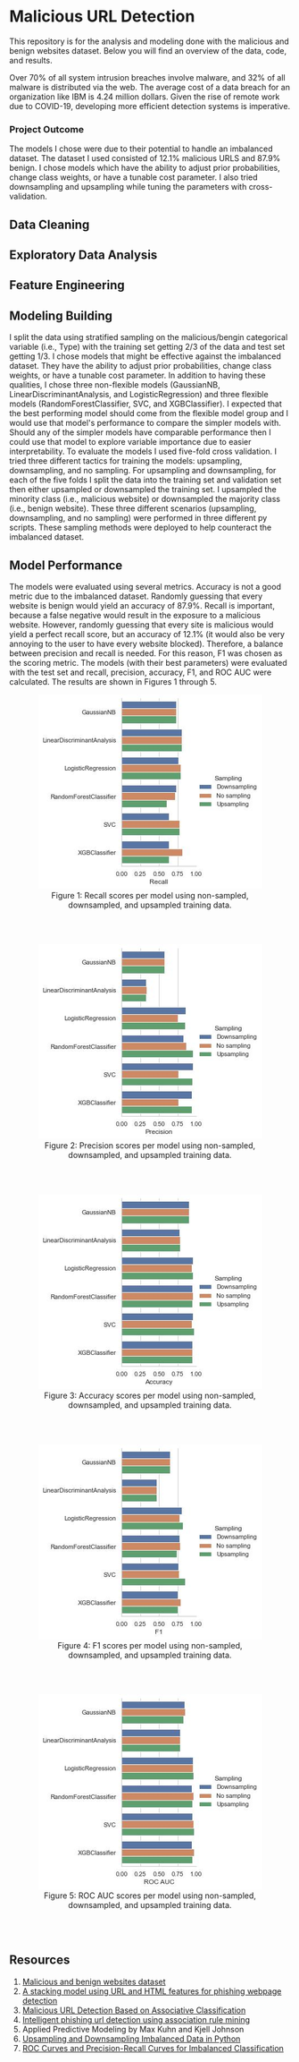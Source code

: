 # Malicious URL Detection

This repository is for the analysis and modeling done with the malicious and benign websites dataset. Below you will find an overview of the data, code, and results.

Over 70% of all system intrusion breaches involve malware, and 32% of all malware is distributed via the web. The average cost of a data breach for an organization like IBM is 4.24 million dollars. Given the rise of remote work due to COVID-19, developing more efficient detection systems is imperative.

### Project Outcome

The models I chose were due to their potential to handle an imbalanced dataset. The dataset I used consisted of 12.1% malicious URLS and 87.9% benign. I chose models which have the ability to adjust prior probabilities, change class weights, or have a tunable cost parameter. I also tried downsampling and upsampling while tuning the parameters with cross-validation.

## Data Cleaning

## Exploratory Data Analysis

## Feature Engineering

## Modeling Building

I split the data using stratified sampling on the malicious/bengin categorical variable (i.e., Type) with the training set getting 2/3 of the data and test set getting 1/3. I chose models that might be effective against the imbalanced dataset. They have the ability to adjust prior probabilities, change class weights, or have a tunable cost parameter. In addition to having these qualities, I chose three non-flexible models (GaussianNB, LinearDiscriminantAnalysis, and LogisticRegression) and three flexible models (RandomForestClassifier, SVC, and XGBClassifier). I expected that the best performing model should come from the flexible model group and I would use that model's performance to compare the simpler models with. Should any of the simpler models have comparable performance then I could use that model to explore variable importance due to easier interpretability. To evaluate the models I used five-fold cross validation. I tried three different tactics for training the models: upsampling, downsampling, and no sampling. For upsampling and downsampling, for each of the five folds I split the data into the training set and validation set then either upsampled or downsampled the training set. I upsampled the minority class (i.e., malicious website) or downsampled the majority class (i.e., benign website). These three different scenarios (upsampling, downsampling, and no sampling) were performed in three different py scripts. These sampling methods were deployed to help counteract the imbalanced dataset.

## Model Performance

The models were evaluated using several metrics. Accuracy is not a good metric due to the imbalanced dataset. Randomly guessing that every website is benign would yield an accuracy of 87.9%. Recall is important, because a false negative would result in the exposure to a malicious website. However, randomly guessing that every site is malicious would yield a perfect recall score, but an accuracy of 12.1% (it would also be very annoying to the user to have every website blocked). Therefore, a balance between precision and recall is needed. For this reason, F1 was chosen as the scoring metric. The models (with their best parameters) were evaluated with the test set and recall, precision, accuracy, F1, and ROC AUC were calculated. The results are shown in Figures 1 through 5.

<div align="center">
<figure>
<img src="output/modeling/model_comparison/catplot_model_Recall.jpg"><br/>
  <figcaption>Figure 1: Recall scores per model using non-sampled, downsampled, and upsampled training data.</figcaption>
</figure>
<br/><br/>
</div>

<div align="center">
<figure>
<img src="output/modeling/model_comparison/catplot_model_Precision.jpg"><br/>
  <figcaption>Figure 2: Precision scores per model using non-sampled, downsampled, and upsampled training data.</figcaption>
</figure>
<br/><br/>
</div>

<div align="center">
<figure>
<img src="output/modeling/model_comparison/catplot_model_Accuracy.jpg"><br/>
  <figcaption>Figure 3: Accuracy scores per model using non-sampled, downsampled, and upsampled training data.</figcaption>
</figure>
<br/><br/>
</div>

<div align="center">
<figure>
<img src="output/modeling/model_comparison/catplot_model_F1.jpg"><br/>
  <figcaption>Figure 4: F1 scores per model using non-sampled, downsampled, and upsampled training data.</figcaption>
</figure>
<br/><br/>
</div>

<div align="center">
<figure>
<img src="output/modeling/model_comparison/catplot_model_ROC AUC.jpg"><br/>
  <figcaption>Figure 5: ROC AUC scores per model using non-sampled, downsampled, and upsampled training data.</figcaption>
</figure>
<br/><br/>
</div>

## Resources

1. [Malicious and benign websites dataset](https://www.kaggle.com/datasets/xwolf12/malicious-and-benign-websites)
2. [A stacking model using URL and HTML features for phishing webpage detection](https://www.sciencedirect.com/science/article/abs/pii/S0167739X1830503X)
3. [Malicious URL Detection Based on Associative Classification](https://www.ncbi.nlm.nih.gov/pmc/articles/PMC7911559/)
4. [Intelligent phishing url detection using association rule mining](https://hcis-journal.springeropen.com/articles/10.1186/s13673-016-0064-3#:~:text=(4)-,Association%20rule%20mining%20to%20detect%20phishing%20URL,when%20a%20user%20accesses%20it.)
5. Applied Predictive Modeling by Max Kuhn and Kjell Johnson
6. [Upsampling and Downsampling Imbalanced Data in Python](https://wellsr.com/python/upsampling-and-downsampling-imbalanced-data-in-python/)
7. [ROC Curves and Precision-Recall Curves for Imbalanced Classification](https://machinelearningmastery.com/roc-curves-and-precision-recall-curves-for-imbalanced-classification/)
